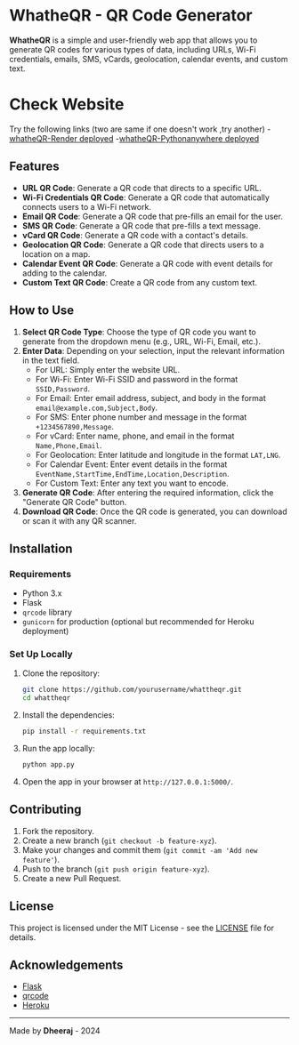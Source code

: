 
# WhatheQR - QR Code Generator

**WhatheQR** is a simple and user-friendly web app that allows you to generate QR codes for various types of data, including URLs, Wi-Fi credentials, emails, SMS, vCards, geolocation, calendar events, and custom text.

# Check Website
Try the following links (two are same if one doesn't work ,try another)
-[whatheQR-Render deployed](https://whatheqr.onrender.com/)
-[whatheQR-Pythonanywhere deployed](https://weirdodev.pythonanywhere.com/)

## Features

- **URL QR Code**: Generate a QR code that directs to a specific URL.
- **Wi-Fi Credentials QR Code**: Generate a QR code that automatically connects users to a Wi-Fi network.
- **Email QR Code**: Generate a QR code that pre-fills an email for the user.
- **SMS QR Code**: Generate a QR code that pre-fills a text message.
- **vCard QR Code**: Generate a QR code with a contact's details.
- **Geolocation QR Code**: Generate a QR code that directs users to a location on a map.
- **Calendar Event QR Code**: Generate a QR code with event details for adding to the calendar.
- **Custom Text QR Code**: Create a QR code from any custom text.

## How to Use

1. **Select QR Code Type**: Choose the type of QR code you want to generate from the dropdown menu (e.g., URL, Wi-Fi, Email, etc.).
2. **Enter Data**: Depending on your selection, input the relevant information in the text field.
   - For URL: Simply enter the website URL.
   - For Wi-Fi: Enter Wi-Fi SSID and password in the format `SSID,Password`.
   - For Email: Enter email address, subject, and body in the format `email@example.com,Subject,Body`.
   - For SMS: Enter phone number and message in the format `+1234567890,Message`.
   - For vCard: Enter name, phone, and email in the format `Name,Phone,Email`.
   - For Geolocation: Enter latitude and longitude in the format `LAT,LNG`.
   - For Calendar Event: Enter event details in the format `EventName,StartTime,EndTime,Location,Description`.
   - For Custom Text: Enter any text you want to encode.
3. **Generate QR Code**: After entering the required information, click the "Generate QR Code" button.
4. **Download QR Code**: Once the QR code is generated, you can download or scan it with any QR scanner.

## Installation

### Requirements

- Python 3.x
- Flask
- `qrcode` library
- `gunicorn` for production (optional but recommended for Heroku deployment)

### Set Up Locally

1. Clone the repository:
   ```bash
   git clone https://github.com/yourusername/whattheqr.git
   cd whattheqr
   ```

2. Install the dependencies:
   ```bash
   pip install -r requirements.txt
   ```

3. Run the app locally:
   ```bash
   python app.py
   ```

4. Open the app in your browser at `http://127.0.0.1:5000/`.

## Contributing

1. Fork the repository.
2. Create a new branch (`git checkout -b feature-xyz`).
3. Make your changes and commit them (`git commit -am 'Add new feature'`).
4. Push to the branch (`git push origin feature-xyz`).
5. Create a new Pull Request.

## License

This project is licensed under the MIT License - see the [LICENSE](LICENSE) file for details.

## Acknowledgements

- [Flask](https://flask.palletsprojects.com/)
- [qrcode](https://github.com/lincolnloop/python-qrcode)
- [Heroku](https://www.heroku.com/)

---

Made by **Dheeraj** - 2024

